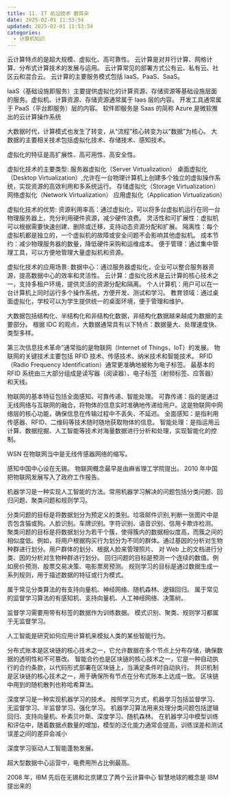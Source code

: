 ```yaml
---
title: 11. IT 前沿技术 磨耳朵
date: 2025-02-01 11:53:54
updated: 2025-02-01 11:53:54
categories:
  - 计算机知识
---
```


云计算特点的是超大规模、虚拟化、高可靠性。
云计算是对并行计算、网格计算、分布式计算技术的发展与运用。
云计算常见的部署方式公有云、私有云、社区云和混合云。
云计算的主要服务模式包括 IaaS、PaaS、SaaS。

IaaS（基础设施即服务）主要提供虚拟化的计算资源、存储资源等基础设施层面的服务。虚拟机、计算资源、存储资源通常属于 Iaas 层的内容。
开发工具通常属于 PaaS（平台即服务）层的内容。
软件即服务是 Saas 的简称
Azure 是微软推出的云计算操作系统

大数据时代，计算模式也发生了转变，从“流程”核心转变为以“数据”为核心。
大数据的主要相关技术包括虚拟化技术、存储技术、感知技术。

虚拟化的特征是高扩展性、高可用性、高安全性。

虚拟化技术的主要类型:
服务器虚拟化（Server Virtualization）
桌面虚拟化（Desktop Virtualization）,允许在一台物理计算机上创建多个独立的虚拟操作系统，实现资源的高效利用和多系统运行。
存储虚拟化（Storage Virtualization）
网络虚拟化（Network Virtualization）
应用虚拟化（Application Virtualization）

虚拟化技术的优势:
资源利用率高：通过虚拟化，可以将多台虚拟机运行在同一台物理服务器上，充分利用硬件资源，减少硬件浪费。
灵活性和可扩展性：虚拟机可以根据需要快速创建、删除或迁移，支持动态资源分配和扩展。
隔离性：每个虚拟机都是独立的，一个虚拟机的故障或安全问题不会影响其他虚拟机。
成本节约：减少物理服务器的数量，降低硬件采购和运维成本。
便于管理：通过集中管理工具，可以方便地管理大量虚拟机和资源。

虚拟化技术的应用场景:
数据中心：通过服务器虚拟化，企业可以整合服务器资源，提高数据中心的效率和灵活性。
云计算：虚拟化技术是云计算的核心技术之一，支持多租户环境，提供灵活的资源分配和隔离。
个人计算机：用户可以在一台计算机上同时运行多个操作系统，方便开发、测试和学习。
教育领域：通过桌面虚拟化，学校可以为学生提供统一的桌面环境，便于管理和维护。

大数据包括结构化、半结构化和非结构化数据，非结构化数据越来越成为数据的主要部分。
根据 IDC 的观点，大数据通常具有以下特点：数据量大、处理速度快、类型多样。

第三次信息技术革命”通常指的是物联网（Internet of Things，IoT）的发展。
物联网的关键技术主要包括 RFID 技术、传感技术、纳米技术和智能技术。
RFID（Radio Frequency Identification）通常更准确地被称为电子标签。
最基本的 RFID 系统由三大部分组成是读写器（阅读器）、电子标签（射频标签、应答器）和天线。

物联网的基本特征包括全面感知、可靠传递、智能处理。
可靠传递：指的是通过无线网络与互联网的融合，将物体的信息实时准确地传递给用户。这是物联网中网络层的核心功能，确保信息在传输过程中不丢失、不延迟。
全面感知：是指利用传感器、RFID、二维码等技术随时随地获取物体的信息。
智能处理：是指运用云计算、数据挖掘、人工智能等技术对海量数据进行分析和处理，实现智能化的控制。

WSN 在物联网当中是无线传感器网络的缩写。

感知中国中心设在无锡。
物联网概念最早是由麻省理工学院提出。
2010 年中国把物联网发展写入了政府工作报告。

机器学习是一种实现人工智能的方法。常用机器学习解决的问题包括分类问题、回归问题、聚类问题和规则学习。

分类问题的目标是将数据划分为预定义的类别。垃圾邮件识别,判断一张图片中是否包含猫或狗。人脸识别。车牌识别。字符识别、语音识别、信用卡欺诈检测。
聚类问题的目标是将数据划分为若干个簇，使得簇内的数据相似度高，而簇之间的相似度低。例如，将用户根据购买行为划分为不同的群体。通过基因的分析对生物种群进行划分。用户群体的划分、根据人脸来管理照片、 对 Web 上的文档进行分类、因的分析对生物种群进行划分。
回归问题的目标是预测一个连续的数值。例如房价预测、股票交易决策、电影票房预测。
规则学习的目标是通过数据生成一系列规则，用于描述数据的特征或行为模式。

属于常见分类算法的有支持向量机、神经网络、随机森林、逻辑回归。
属于常见的监督学习算法的有感知机、支持向量机、人工神经网络、决策树。

监督学习需要用带有标签的数据作为训练数据。
模式识别、聚类、规则学习都属于无监督学习。

人工智能是研究如何应用计算机来模拟人类的某些智能行为。

分布式账本是区块链的核心技术之一，它允许数据在多个节点上分布存储，确保数据的透明性和不可篡改。
智能合约也是区块链的核心技术之一，它是一种自动执行的合约条款，以代码形式部署在区块链上，当满足条件时自动执行。
共识机制是区块链的核心技术之一，用于确保所有节点在分布式账本上达成一致。
区块链中用到的随机散列也称哈希算法。

深度学习是一种实现机器学习的技术。
按照学习方式，机器学习包括监督学习、无监督学习、半监督学习、强化学习。
机器学习算法用来处理分类问题包括逻辑回归、支持向量机、朴素贝叶斯、深度学习、随机森林。
在机器学习中模型训练和评估中，随着数据点数量的增加，模型的泛化能力通常会提高，训练误差和测试误差之间的差异会减小

深度学习驱动人工智能蓬勃发展。

超大型数据中心运营中，电费用所占比例最高。

2008 年，IBM 先后在无锡和北京建立了两个云计算中心
智慧地球的概念是 IBM 提出来的
